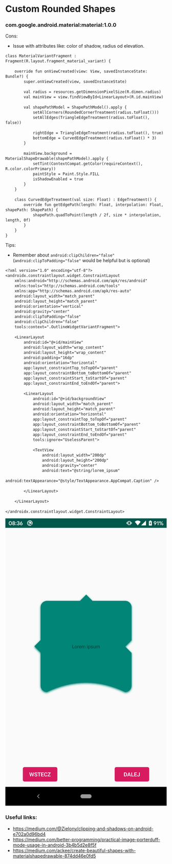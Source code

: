 # Custom Rounded Shapes

###  com.google.android.material:material:1.0.0

Cons:
- Issue with attributes like: color of shadow, radius od elevation.

~~~
class MaterialVariantFragment : Fragment(R.layout.fragment_material_variant) {

    override fun onViewCreated(view: View, savedInstanceState: Bundle?) {
        super.onViewCreated(view, savedInstanceState)

        val radius = resources.getDimensionPixelSize(R.dimen.radius)
        val mainView = view.findViewById<LinearLayout>(R.id.mainView)

        val shapePathModel = ShapePathModel().apply {
            setAllCorners(RoundedCornerTreatment(radius.toFloat()))
            setAllEdges(TriangleEdgeTreatment(radius.toFloat(), false))

            rightEdge = TriangleEdgeTreatment(radius.toFloat(), true)
            bottomEdge = CurvedEdgeTreatment(radius.toFloat() * 3)
        }

        mainView.background = MaterialShapeDrawable(shapePathModel).apply {
            setTint(ContextCompat.getColor(requireContext(), R.color.colorPrimary))
            paintStyle = Paint.Style.FILL
            isShadowEnabled = true
        }
    }

    class CurvedEdgeTreatment(val size: Float) : EdgeTreatment() {
        override fun getEdgePath(length: Float, interpolation: Float, shapePath: ShapePath) {
            shapePath.quadToPoint(length / 2f, size * interpolation, length, 0f)
        }
    }
}
~~~

Tips:
- Remember about `android:clipChildren="false"` (`android:clipToPadding="false"` would be helpful but is optional)

~~~
<?xml version="1.0" encoding="utf-8"?>
<androidx.constraintlayout.widget.ConstraintLayout
    xmlns:android="http://schemas.android.com/apk/res/android"
    xmlns:tools="http://schemas.android.com/tools"
    xmlns:app="http://schemas.android.com/apk/res-auto"
    android:layout_width="match_parent"
    android:layout_height="match_parent"
    android:orientation="vertical"
    android:gravity="center"
    android:clipToPadding="false"
    android:clipChildren="false"
    tools:context=".OutlineWidgetVariantFragment">

    <LinearLayout
        android:id="@+id/mainView"
        android:layout_width="wrap_content"
        android:layout_height="wrap_content"
        android:padding="16dp"
        android:orientation="horizontal"
        app:layout_constraintTop_toTopOf="parent"
        app:layout_constraintBottom_toBottomOf="parent"
        app:layout_constraintStart_toStartOf="parent"
        app:layout_constraintEnd_toEndOf="parent">

        <LinearLayout
            android:id="@+id/backgroundView"
            android:layout_width="match_parent"
            android:layout_height="match_parent"
            android:orientation="horizontal"
            app:layout_constraintTop_toTopOf="parent"
            app:layout_constraintBottom_toBottomOf="parent"
            app:layout_constraintStart_toStartOf="parent"
            app:layout_constraintEnd_toEndOf="parent"
            tools:ignore="UselessParent">

            <TextView
                android:layout_width="200dp"
                android:layout_height="200dp"
                android:gravity="center"
                android:text="@string/lorem_ipsum"
                android:textAppearance="@style/TextAppearance.AppCompat.Caption" />

        </LinearLayout>

    </LinearLayout>

</androidx.constraintlayout.widget.ConstraintLayout>
~~~

![Old material version](old_material.png)

### Useful links:
- https://medium.com/@Zielony/clipping-and-shadows-on-android-e702a0d96bd4
- https://medium.com/better-programming/practical-image-porterduff-mode-usage-in-android-3b4b5d2e8f5f
- https://medium.com/ackee/create-beautiful-shapes-with-materialshapedrawable-874dd46e0fd5
